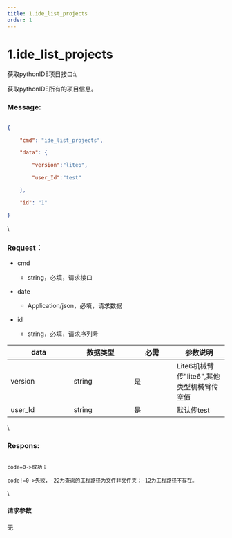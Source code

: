 ```yaml
---
title: 1.ide_list_projects
order: 1
---
```

# 1.ide\_list\_projects



 



获取pythonIDE项目接口:\

获取pythonIDE所有的项目信息。



### Message:  



```json

{

    "cmd": "ide_list_projects",

    "data": {

        "version":"lite6",

        "user_Id":"test"

    },

    "id": "1"

}

```



\





### Request：    



* cmd

  * string，必填，请求接口

* date

  * Application/json，必填，请求数据

* id

  * string，必填，请求序列号



<table><thead><tr><th width="130">data</th><th width="124">数据类型</th><th width="83">必需</th><th>参数说明</th></tr></thead><tbody><tr><td>version</td><td>string</td><td>是</td><td>Lite6机械臂传"lite6",其他类型机械臂传空值</td></tr><tr><td>user_Id</td><td>string</td><td>是</td><td>默认传test</td></tr></tbody></table>



\





### Respons:     



```

code=0->成功；

code!=0->失败，-22为查询的工程路径为文件非文件夹；-12为工程路径不存在。

```



\





#### 请求参数



无
